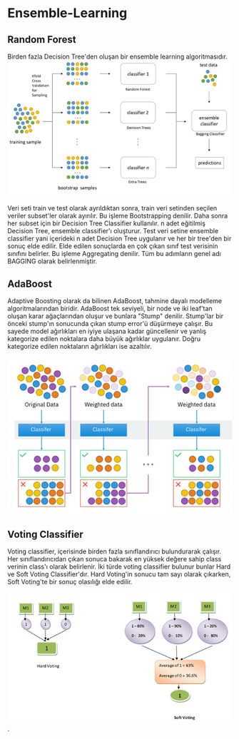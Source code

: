 # Ensemble-Learning

## Random Forest

Birden fazla Decision Tree'den oluşan bir ensemble learning algoritmasıdır.
![ensemble](./images/ensemble2.png)

Veri seti  train ve test olarak ayrıldıktan sonra, train veri setinden seçilen veriler subset'ler olarak ayırılır. Bu işleme Bootstrapping denilir. Daha sonra her subset için bir Decision Tree Classifier kullanılır. n adet eğitilmiş Decision Tree, ensemble classifier'ı oluşturur. Test veri setine ensemble classifier yani içerideki n adet Decision Tree uygulanır ve her bir tree'den bir sonuç elde edilir. Elde edilen sonuçlarda en çok çıkan sınıf test verisinin sınıfını belirler. Bu işleme Aggregating denilir. Tüm bu adımların genel adı BAGGING olarak belirlenmiştir. 

## AdaBoost

Adaptive Boosting olarak da bilinen AdaBoost, tahmine dayalı modelleme algoritmalarından biridir. AdaBoost tek seviyeli, bir node ve iki leaf'tan oluşan karar ağaçlarından oluşur ve bunlara "Stump" denilir. Stump'lar bir önceki stump'ın sonucunda çıkan stump error'ü düşürmeye çalışır. Bu sayede model ağırlıkları en iyiye ulaşana kadar güncellenir ve yanlış kategorize edilen noktalara daha büyük ağırlıklar uygulanır. Doğru kategorize edilen noktaların ağırlıkları ise azaltılır. 

![ensemble ada](./images/adaboost.png)

## Voting Classifier

Voting classifier, içerisinde birden fazla sınıflandırıcı bulundurarak çalışır. Her sınıflandırıcıdan çıkan sonuca bakarak en yüksek değere sahip class verinin class'ı olarak belirlenir. İki türde voting classifier bulunur bunlar Hard ve Soft Voting Classifier'dır. Hard Voting'in sonucu tam sayı olarak çıkarken, Soft Voting'te bir sonuç olasılığı elde edilir.  

![ensemble voting](./images/voting.png).
